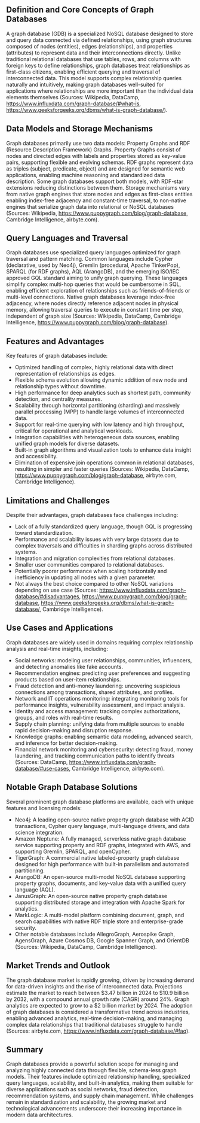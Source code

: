 ## Definition and Core Concepts of Graph Databases
A graph database (GDB) is a specialized NoSQL database designed to store and query data connected via defined relationships, using graph structures composed of nodes (entities), edges (relationships), and properties (attributes) to represent data and their interconnections directly. Unlike traditional relational databases that use tables, rows, and columns with foreign keys to define relationships, graph databases treat relationships as first-class citizens, enabling efficient querying and traversal of interconnected data. This model supports complex relationship queries naturally and intuitively, making graph databases well-suited for applications where relationships are more important than the individual data elements themselves (Sources: Wikipedia, DataCamp, https://www.influxdata.com/graph-database/#what-is, https://www.geeksforgeeks.org/dbms/what-is-graph-database/).

## Data Models and Storage Mechanisms
Graph databases primarily use two data models: Property Graphs and RDF (Resource Description Framework) Graphs. Property Graphs consist of nodes and directed edges with labels and properties stored as key-value pairs, supporting flexible and evolving schemas. RDF graphs represent data as triples (subject, predicate, object) and are designed for semantic web applications, enabling machine reasoning and standardized data description. Some graph databases support both models, with RDF-star extensions reducing distinctions between them. Storage mechanisms vary from native graph engines that store nodes and edges as first-class entities enabling index-free adjacency and constant-time traversal, to non-native engines that serialize graph data into relational or NoSQL databases (Sources: Wikipedia, https://www.puppygraph.com/blog/graph-database, Cambridge Intelligence, airbyte.com).

## Query Languages and Traversal
Graph databases use specialized query languages optimized for graph traversal and pattern matching. Common languages include Cypher (declarative, used by Neo4j), Gremlin (procedural, Apache TinkerPop), SPARQL (for RDF graphs), AQL (ArangoDB), and the emerging ISO/IEC approved GQL standard aiming to unify graph querying. These languages simplify complex multi-hop queries that would be cumbersome in SQL, enabling efficient exploration of relationships such as friends-of-friends or multi-level connections. Native graph databases leverage index-free adjacency, where nodes directly reference adjacent nodes in physical memory, allowing traversal queries to execute in constant time per step, independent of graph size (Sources: Wikipedia, DataCamp, Cambridge Intelligence, https://www.puppygraph.com/blog/graph-database).

## Features and Advantages
Key features of graph databases include:
- Optimized handling of complex, highly relational data with direct representation of relationships as edges.
- Flexible schema evolution allowing dynamic addition of new node and relationship types without downtime.
- High performance for deep analytics such as shortest path, community detection, and centrality measures.
- Scalability through horizontal partitioning (sharding) and massively parallel processing (MPP) to handle large volumes of interconnected data.
- Support for real-time querying with low latency and high throughput, critical for operational and analytical workloads.
- Integration capabilities with heterogeneous data sources, enabling unified graph models for diverse datasets.
- Built-in graph algorithms and visualization tools to enhance data insight and accessibility.
- Elimination of expensive join operations common in relational databases, resulting in simpler and faster queries (Sources: Wikipedia, DataCamp, https://www.puppygraph.com/blog/graph-database, airbyte.com, Cambridge Intelligence).

## Limitations and Challenges
Despite their advantages, graph databases face challenges including:
- Lack of a fully standardized query language, though GQL is progressing toward standardization.
- Performance and scalability issues with very large datasets due to complex traversals and difficulties in sharding graphs across distributed systems.
- Integration and migration complexities from relational databases.
- Smaller user communities compared to relational databases.
- Potentially poorer performance when scaling horizontally and inefficiency in updating all nodes with a given parameter.
- Not always the best choice compared to other NoSQL variations depending on use case (Sources: https://www.influxdata.com/graph-database/#disadvantages, https://www.puppygraph.com/blog/graph-database, https://www.geeksforgeeks.org/dbms/what-is-graph-database/, Cambridge Intelligence).

## Use Cases and Applications
Graph databases are widely used in domains requiring complex relationship analysis and real-time insights, including:
- Social networks: modeling user relationships, communities, influencers, and detecting anomalies like fake accounts.
- Recommendation engines: predicting user preferences and suggesting products based on user-item relationships.
- Fraud detection and anti-money laundering: uncovering suspicious connections among transactions, shared attributes, and profiles.
- Network and IT operations monitoring: integrating monitoring tools for performance insights, vulnerability assessment, and impact analysis.
- Identity and access management: tracking complex authorizations, groups, and roles with real-time results.
- Supply chain planning: unifying data from multiple sources to enable rapid decision-making and disruption response.
- Knowledge graphs: enabling semantic data modeling, advanced search, and inference for better decision-making.
- Financial network monitoring and cybersecurity: detecting fraud, money laundering, and tracking communication paths to identify threats (Sources: DataCamp, https://www.influxdata.com/graph-database/#use-cases, Cambridge Intelligence, airbyte.com).

## Notable Graph Database Solutions
Several prominent graph database platforms are available, each with unique features and licensing models:
- Neo4j: A leading open-source native property graph database with ACID transactions, Cypher query language, multi-language drivers, and data science integration.
- Amazon Neptune: A fully managed, serverless native graph database service supporting property and RDF graphs, integrated with AWS, and supporting Gremlin, SPARQL, and openCypher.
- TigerGraph: A commercial native labeled-property graph database designed for high performance with built-in parallelism and automated partitioning.
- ArangoDB: An open-source multi-model NoSQL database supporting property graphs, documents, and key-value data with a unified query language (AQL).
- JanusGraph: An open-source native property graph database supporting distributed storage and integration with Apache Spark for analytics.
- MarkLogic: A multi-model platform combining document, graph, and search capabilities with native RDF triple store and enterprise-grade security.
- Other notable databases include AllegroGraph, Aerospike Graph, AgensGraph, Azure Cosmos DB, Google Spanner Graph, and OrientDB (Sources: Wikipedia, DataCamp, Cambridge Intelligence).

## Market Trends and Outlook
The graph database market is rapidly growing, driven by increasing demand for data-driven insights and the rise of interconnected data. Projections estimate the market to reach between $3.47 billion in 2024 to $10.9 billion by 2032, with a compound annual growth rate (CAGR) around 24%. Graph analytics are expected to grow to a $2 billion market by 2024. The adoption of graph databases is considered a transformative trend across industries, enabling advanced analytics, real-time decision-making, and managing complex data relationships that traditional databases struggle to handle (Sources: airbyte.com, https://www.influxdata.com/graph-database/#faq).

## Summary
Graph databases provide a powerful solution scope for managing and analyzing highly connected data through flexible, schema-less graph models. Their features include optimized relationship handling, specialized query languages, scalability, and built-in analytics, making them suitable for diverse applications such as social networks, fraud detection, recommendation systems, and supply chain management. While challenges remain in standardization and scalability, the growing market and technological advancements underscore their increasing importance in modern data architectures.